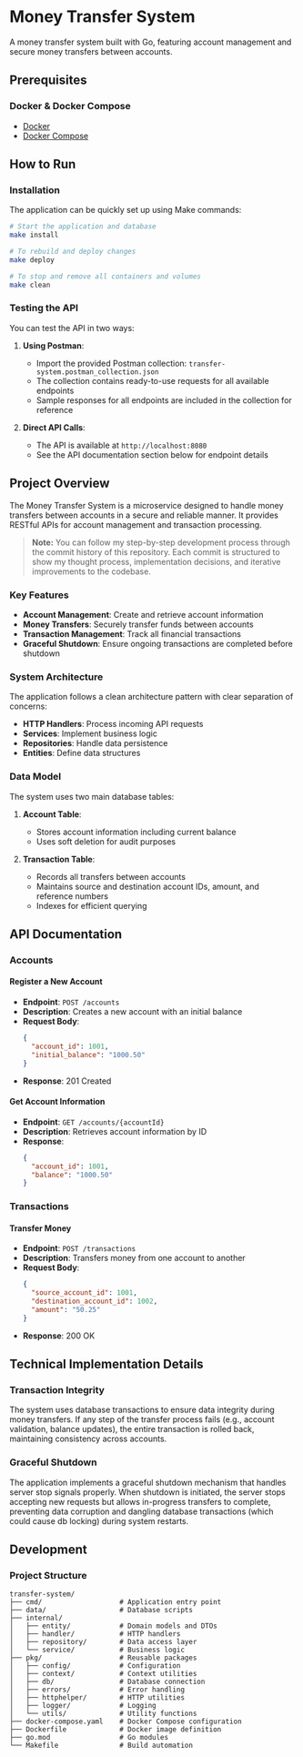 # Money Transfer System

A money transfer system built with Go, featuring account management and secure money transfers between accounts.

## Prerequisites

### Docker & Docker Compose
- [Docker](https://docs.docker.com/get-docker/)
- [Docker Compose](https://docs.docker.com/compose/install/)

## How to Run

### Installation

The application can be quickly set up using Make commands:

```bash
# Start the application and database
make install

# To rebuild and deploy changes
make deploy

# To stop and remove all containers and volumes
make clean
```

### Testing the API

You can test the API in two ways:

1. **Using Postman**:
   - Import the provided Postman collection: `transfer-system.postman_collection.json`
   - The collection contains ready-to-use requests for all available endpoints
   - Sample responses for all endpoints are included in the collection for reference

2. **Direct API Calls**:
   - The API is available at `http://localhost:8080`
   - See the API documentation section below for endpoint details

## Project Overview

The Money Transfer System is a microservice designed to handle money transfers between accounts in a secure and reliable manner. It provides RESTful APIs for account management and transaction processing.

> **Note:** You can follow my step-by-step development process through the commit history of this repository. Each commit is structured to show my thought process, implementation decisions, and iterative improvements to the codebase.

### Key Features

- **Account Management**: Create and retrieve account information
- **Money Transfers**: Securely transfer funds between accounts
- **Transaction Management**: Track all financial transactions
- **Graceful Shutdown**: Ensure ongoing transactions are completed before shutdown

### System Architecture

The application follows a clean architecture pattern with clear separation of concerns:

- **HTTP Handlers**: Process incoming API requests
- **Services**: Implement business logic
- **Repositories**: Handle data persistence
- **Entities**: Define data structures

### Data Model

The system uses two main database tables:

1. **Account Table**:
   - Stores account information including current balance
   - Uses soft deletion for audit purposes

2. **Transaction Table**:
   - Records all transfers between accounts
   - Maintains source and destination account IDs, amount, and reference numbers
   - Indexes for efficient querying

## API Documentation

### Accounts

#### Register a New Account
- **Endpoint**: `POST /accounts`
- **Description**: Creates a new account with an initial balance
- **Request Body**:
  ```json
  {
    "account_id": 1001,
    "initial_balance": "1000.50"
  }
  ```
- **Response**: 201 Created

#### Get Account Information
- **Endpoint**: `GET /accounts/{accountId}`
- **Description**: Retrieves account information by ID
- **Response**:
  ```json
  {
    "account_id": 1001,
    "balance": "1000.50"
  }
  ```

### Transactions

#### Transfer Money
- **Endpoint**: `POST /transactions`
- **Description**: Transfers money from one account to another
- **Request Body**:
  ```json
  {
    "source_account_id": 1001,
    "destination_account_id": 1002,
    "amount": "50.25"
  }
  ```
- **Response**: 200 OK

## Technical Implementation Details

### Transaction Integrity

The system uses database transactions to ensure data integrity during money transfers. If any step of the transfer process fails (e.g., account validation, balance updates), the entire transaction is rolled back, maintaining consistency across accounts.

### Graceful Shutdown

The application implements a graceful shutdown mechanism that handles server stop signals properly. When shutdown is initiated, the server stops accepting new requests but allows in-progress transfers to complete, preventing data corruption and dangling database transactions (which could cause db locking) during system restarts.

## Development

### Project Structure

```
transfer-system/
├── cmd/                   # Application entry point
├── data/                  # Database scripts
├── internal/
│   ├── entity/            # Domain models and DTOs
│   ├── handler/           # HTTP handlers
│   ├── repository/        # Data access layer
│   └── service/           # Business logic
├── pkg/                   # Reusable packages
│   ├── config/            # Configuration
│   ├── context/           # Context utilities
│   ├── db/                # Database connection
│   ├── errors/            # Error handling
│   ├── httphelper/        # HTTP utilities
│   ├── logger/            # Logging
│   └── utils/             # Utility functions
├── docker-compose.yaml    # Docker Compose configuration
├── Dockerfile             # Docker image definition
├── go.mod                 # Go modules
└── Makefile               # Build automation
```

